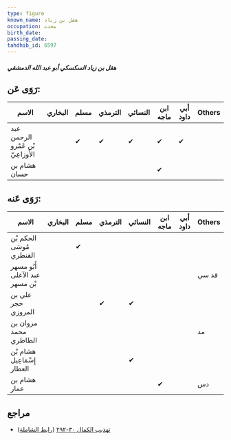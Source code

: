 ```yaml
---
type: figure
known_name: هقل بن زياد
occupation: محدث
birth_date:
passing_date:
tahdhib_id: 6597
---
```

##### هقل بن زياد السكسكي أبو عبد الله الدمشقي

## رَوَى عَن:
| الاسم                             | البخاري | مسلم | الترمذي | النسائي | ابن ماجه | أبي داود | Others |
| --------------------------------- | ------- | ---- | ------- | ------- | -------- | -------- | ------ |
| عبد الرحمن بْن عَمْرو الأَوزاعِيّ |         | ✔    | ✔       | ✔       | ✔        | ✔        |        |
| هشام بن حسان                      |         |      |         |         | ✔        |          |        |
## رَوَى عَنه:
| الاسم                          | البخاري | مسلم | الترمذي | النسائي | ابن ماجه | أبي داود | Others |
| ------------------------------ | ------- | ---- | ------- | ------- | -------- | -------- | ------ |
| الحكم بْن مُوسَى القنطري       |         | ✔    |         |         |          |          |        |
| أَبُو مسهر عبد الآعلى بْن مسهر |         |      |         |         |          |          | قد سي  |
| علي بن حجر المروزي             |         |      | ✔       | ✔       |          |          |        |
| مروان بن محمد الطاطري          |         |      |         |         |          |          | مد     |
| هشام بْن إِسْمَاعِيل العطار    |         |      |         | ✔       |          |          |        |
| هشام بن عمار                   |         |      |         |         | ✔        |          | دس     |
## مراجع
- [تهذيب الكمال ٣٠-٢٩٢](obsidian://open?vault=Tahdhib-al-Kamal&file=Figures/٦٥٩٧-هقل%20بن%20زياد%20السكسكي%20أبو%20عبد%20الله%20الدمشقي) ([رابط الشاملة](https://shamela.ws/book/3722/16358))